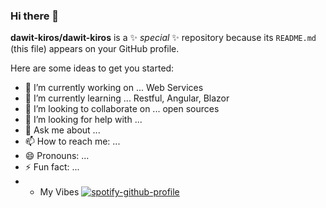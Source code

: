 ### Hi there 👋


**dawit-kiros/dawit-kiros** is a ✨ _special_ ✨ repository because its `README.md` (this file) appears on your GitHub profile.

Here are some ideas to get you started:

- 🔭 I’m currently working on ... Web Services
- 🌱 I’m currently learning ... Restful, Angular, Blazor
- 👯 I’m looking to collaborate on ... open sources
- 🤔 I’m looking for help with ...
- 💬 Ask me about ... 
- 📫 How to reach me: ...
- 😄 Pronouns: ...
- ⚡ Fun fact: ...
- - My Vibes [![spotify-github-profile](https://spotify-github-profile.vercel.app/api/view?uid=31yzxe6zp7pmtfcqzsomeggn2rlq&cover_image=true&theme=default&show_offline=true&background_color=121212&interchange=false)](https://github.com/kittinan/spotify-github-profile)
